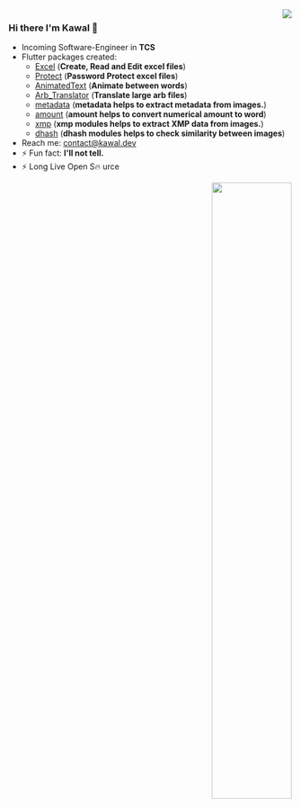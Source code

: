 <img  align='right' src="https://github-readme-stats.vercel.app/api?username=justkawal&count_private=true&show_icons=true&title_color=ffffff&icon_color=bb2acf&text_color=daf7dc&bg_color=151515">

### Hi there I'm Kawal 👋


- Incoming Software-Engineer in **TCS**
- Flutter packages created:
  - [Excel](https://github.com/justkawal/excel)  (**Create, Read and Edit excel files**)
  - [Protect](https://github.com/justkawal/protect)  (**Password Protect excel files**)
  - [AnimatedText](https://github.com/justkawal/animated_text)  (**Animate between words**)
  - [Arb_Translator](https://github.com/justkawal/arb_translator)  (**Translate large arb files**)
  - [metadata](https://github.com/justkawal/metadata)  (**metadata helps to extract metadata from images.**)
  - [amount](https://github.com/justkawal/amount)  (**amount helps to convert numerical amount to word**)
  - [xmp](https://github.com/justkawal/xmp)  (**xmp modules helps to extract XMP data from images.**)
  - [dhash](https://github.com/justkawal/dhash)  (**dhash modules helps to check similarity between images**)
- Reach me: contact@kawal.dev
- ⚡ Fun fact:   **I'll not tell.**
- ⚡ Long Live Open S🔥 urce

<p align="right"><img width="53%" src="https://github-readme-stats.vercel.app/api/top-langs/?username=justkawal&layout=compact&theme=dark" /></p>

